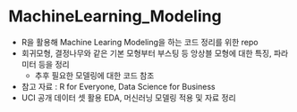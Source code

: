 # MachineLearning_Modeling

- R을 활용해 Machine Learing Modeling을 하는 코드 정리를 위한 repo
- 회귀모형, 결정나무와 같은 기본 모형부터 부스팅 등 앙상블 모형에 대한 특징, 파라미터 등을 정리
  - 추후 필요한 모델링에 대한 코드 참조
- 참고 자료 : R for Everyone, Data Science for Business
- UCI 공개 데이터 셋 활용 EDA, 머신러닝 모델링 적용 및 자료 정리
